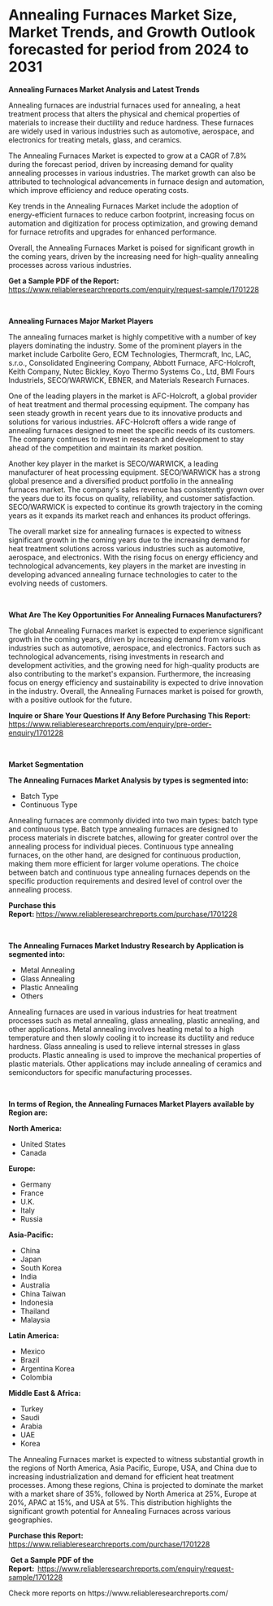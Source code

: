 <p><h1>Annealing Furnaces Market Size, Market Trends, and Growth Outlook forecasted for period from 2024 to 2031</h1></p><p><strong>Annealing Furnaces Market Analysis and Latest Trends</strong></p>
<p><p>Annealing furnaces are industrial furnaces used for annealing, a heat treatment process that alters the physical and chemical properties of materials to increase their ductility and reduce hardness. These furnaces are widely used in various industries such as automotive, aerospace, and electronics for treating metals, glass, and ceramics.</p><p>The Annealing Furnaces Market is expected to grow at a CAGR of 7.8% during the forecast period, driven by increasing demand for quality annealing processes in various industries. The market growth can also be attributed to technological advancements in furnace design and automation, which improve efficiency and reduce operating costs.</p><p>Key trends in the Annealing Furnaces Market include the adoption of energy-efficient furnaces to reduce carbon footprint, increasing focus on automation and digitization for process optimization, and growing demand for furnace retrofits and upgrades for enhanced performance.</p><p>Overall, the Annealing Furnaces Market is poised for significant growth in the coming years, driven by the increasing need for high-quality annealing processes across various industries.</p></p>
<p><strong>Get a Sample PDF of the Report:&nbsp;</strong> <a href="https://www.reliableresearchreports.com/enquiry/request-sample/1701228">https://www.reliableresearchreports.com/enquiry/request-sample/1701228</a></p>
<p>&nbsp;</p>
<p><strong>Annealing Furnaces Major Market Players</strong></p>
<p><p>The annealing furnaces market is highly competitive with a number of key players dominating the industry. Some of the prominent players in the market include Carbolite Gero, ECM Technologies, Thermcraft, Inc, LAC, s.r.o., Consolidated Engineering Company, Abbott Furnace, AFC-Holcroft, Keith Company, Nutec Bickley, Koyo Thermo Systems Co., Ltd, BMI Fours Industriels, SECO/WARWICK, EBNER, and Materials Research Furnaces.</p><p>One of the leading players in the market is AFC-Holcroft, a global provider of heat treatment and thermal processing equipment. The company has seen steady growth in recent years due to its innovative products and solutions for various industries. AFC-Holcroft offers a wide range of annealing furnaces designed to meet the specific needs of its customers. The company continues to invest in research and development to stay ahead of the competition and maintain its market position.</p><p>Another key player in the market is SECO/WARWICK, a leading manufacturer of heat processing equipment. SECO/WARWICK has a strong global presence and a diversified product portfolio in the annealing furnaces market. The company's sales revenue has consistently grown over the years due to its focus on quality, reliability, and customer satisfaction. SECO/WARWICK is expected to continue its growth trajectory in the coming years as it expands its market reach and enhances its product offerings.</p><p>The overall market size for annealing furnaces is expected to witness significant growth in the coming years due to the increasing demand for heat treatment solutions across various industries such as automotive, aerospace, and electronics. With the rising focus on energy efficiency and technological advancements, key players in the market are investing in developing advanced annealing furnace technologies to cater to the evolving needs of customers.</p></p>
<p>&nbsp;</p>
<p><strong>What Are The Key Opportunities For Annealing Furnaces Manufacturers?</strong></p>
<p><p>The global Annealing Furnaces market is expected to experience significant growth in the coming years, driven by increasing demand from various industries such as automotive, aerospace, and electronics. Factors such as technological advancements, rising investments in research and development activities, and the growing need for high-quality products are also contributing to the market's expansion. Furthermore, the increasing focus on energy efficiency and sustainability is expected to drive innovation in the industry. Overall, the Annealing Furnaces market is poised for growth, with a positive outlook for the future.</p></p>
<p><strong>Inquire or Share Your Questions If Any Before Purchasing This Report:</strong> <a href="https://www.reliableresearchreports.com/enquiry/pre-order-enquiry/1701228">https://www.reliableresearchreports.com/enquiry/pre-order-enquiry/1701228</a></p>
<p>&nbsp;</p>
<p><strong>Market Segmentation</strong></p>
<p><strong>The Annealing Furnaces Market Analysis by types is segmented into:</strong></p>
<p><ul><li>Batch Type</li><li>Continuous Type</li></ul></p>
<p><p>Annealing furnaces are commonly divided into two main types: batch type and continuous type. Batch type annealing furnaces are designed to process materials in discrete batches, allowing for greater control over the annealing process for individual pieces. Continuous type annealing furnaces, on the other hand, are designed for continuous production, making them more efficient for larger volume operations. The choice between batch and continuous type annealing furnaces depends on the specific production requirements and desired level of control over the annealing process.</p></p>
<p><strong>Purchase this Report:&nbsp;</strong><a href="https://www.reliableresearchreports.com/purchase/1701228">https://www.reliableresearchreports.com/purchase/1701228</a></p>
<p>&nbsp;</p>
<p><strong>The Annealing Furnaces Market Industry Research by Application is segmented into:</strong></p>
<p><ul><li>Metal Annealing</li><li>Glass Annealing</li><li>Plastic Annealing</li><li>Others</li></ul></p>
<p><p>Annealing furnaces are used in various industries for heat treatment processes such as metal annealing, glass annealing, plastic annealing, and other applications. Metal annealing involves heating metal to a high temperature and then slowly cooling it to increase its ductility and reduce hardness. Glass annealing is used to relieve internal stresses in glass products. Plastic annealing is used to improve the mechanical properties of plastic materials. Other applications may include annealing of ceramics and semiconductors for specific manufacturing processes.</p></p>
<p>&nbsp;</p>
<p><strong>In terms of Region, the Annealing Furnaces Market Players available by Region are:</strong></p>
<p>
    <p> <strong> North America: </strong>
        <ul>
            <li>United States</li>
            <li>Canada</li>
        </ul>
        </p> 
    <p> <strong> Europe: </strong>
        <ul>
            <li>Germany</li>
            <li>France</li>
            <li>U.K.</li>
            <li>Italy</li>
            <li>Russia</li>
        </ul>
        </p> 
    <p> <strong> Asia-Pacific: </strong>
        <ul>
            <li>China</li>
            <li>Japan</li>
            <li>South Korea</li>
            <li>India</li>
            <li>Australia</li>
            <li>China Taiwan</li>
            <li>Indonesia</li>
            <li>Thailand</li>
            <li>Malaysia</li>
        </ul>
        </p> 
    <p> <strong> Latin America: </strong>
        <ul>
            <li>Mexico</li>
            <li>Brazil</li>
            <li>Argentina Korea</li>
            <li>Colombia</li>
        </ul>
        </p> 
    <p> <strong> Middle East & Africa: </strong>
        <ul>
            <li>Turkey</li>
            <li>Saudi</li>
            <li>Arabia</li>
            <li>UAE</li>
            <li>Korea</li>
        </ul>
    </p>
    </p>
<p><p>The Annealing Furnaces market is expected to witness substantial growth in the regions of North America, Asia Pacific, Europe, USA, and China due to increasing industrialization and demand for efficient heat treatment processes. Among these regions, China is projected to dominate the market with a market share of 35%, followed by North America at 25%, Europe at 20%, APAC at 15%, and USA at 5%. This distribution highlights the significant growth potential for Annealing Furnaces across various geographies.</p></p>
<p><strong>Purchase this Report: </strong><a href="https://www.reliableresearchreports.com/purchase/1701228">https://www.reliableresearchreports.com/purchase/1701228</a></p>
<p>&nbsp;<strong>Get a Sample PDF of the Report:&nbsp;&nbsp;</strong><a href="https://www.reliableresearchreports.com/enquiry/request-sample/1701228">https://www.reliableresearchreports.com/enquiry/request-sample/1701228</a></p>
<p><strong></strong></p>
<p>Check more reports on https://www.reliableresearchreports.com/</p>